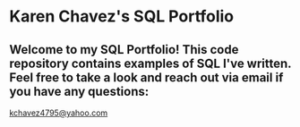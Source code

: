 # Karen Chavez's SQL Portfolio

## Welcome to my SQL Portfolio! This code repository contains examples of SQL I've written. Feel free to take a look and reach out via email if you have any questions: 
kchavez4795@yahoo.com
